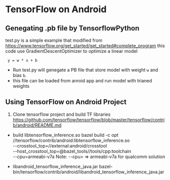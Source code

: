 # TensorFlow on Android

## Genegating .pb file by TensorflowPython
 test.py is a simple example that modified from https://www.tensorflow.org/get_started/get_started#complete_program
 this code use GradientDescentOptimizer to optimize a linear model
```
 y = w * x + b
```
- Run test.py will genegate a  PB file that store model with weight `w` and bias `b`.
- this file can be loaded from anroid app and run model with trianed weights

## Using TensorFlow on Android Project
1. Clone tensorflow project and build TF libraries
https://github.com/tensorflow/tensorflow/blob/master/tensorflow/contrib/android/README.md
 - build libtensorflow_inference.so
bazel build -c opt //tensorflow/contrib/android:libtensorflow_inference.so \
   --crosstool_top=//external:android/crosstool \
   --host_crosstool_top=@bazel_tools//tools/cpp:toolchain \
   --cpu=armeabi-v7a
   Note: --cpu=<target-platform> => armeabi-v7a for qualcomm solution
   
 - libandroid_tensorflow_inference_java.jar
bazel-bin/tensorflow/contrib/android/libandroid_tensorflow_inference_java.jar

